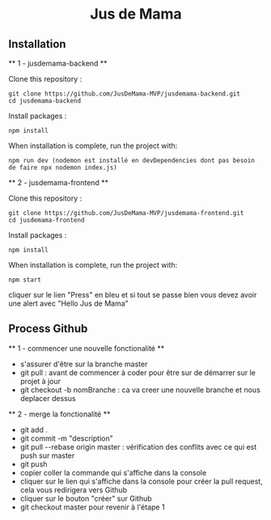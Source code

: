 <h1 align="center">Jus de Mama</h1>

## Installation

** 1 - jusdemama-backend **

Clone this repository :

```
git clone https://github.com/JusDeMama-MVP/jusdemama-backend.git
cd jusdemama-backend
```

Install packages :

```
npm install
```

When installation is complete, run the project with:

```
npm run dev (nodemon est installé en devDependencies dont pas besoin de faire npx nodemon index.js)
```

** 2 - jusdemama-frontend **

Clone this repository :

```
git clone https://github.com/JusDeMama-MVP/jusdemama-frontend.git
cd jusdemama-frontend

```

Install packages :

```
npm install
```

When installation is complete, run the project with:

```
npm start
```

cliquer sur le lien "Press" en bleu et si tout se passe bien vous devez avoir une alert avec
"Hello Jus de Mama"

## Process Github

** 1 - commencer une nouvelle fonctionalité **

- s'assurer d'être sur la branche master
- git pull : avant de commencer à coder pour être sur de démarrer sur le projet à jour
- git checkout -b nomBranche : ca va creer une nouvelle branche et nous deplacer dessus

** 2 - merge la fonctionalité **

- git add .
- git commit -m "description"
- git pull --rebase origin master : vérification des conflits avec ce qui est push sur master
- git push
- copier coller la commande qui s'affiche dans la console
- cliquer sur le lien qui s'affiche dans la console pour créer la pull request, cela vous redirigera vers Github
- cliquer sur le bouton "créer" sur Github
- git checkout master pour revenir à l'étape 1
